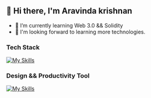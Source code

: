 ## 👋 Hi there, I'm Aravinda krishnan 
- 🌱 I’m currently learning Web 3.0 && Solidity
- 🤖 I'm looking forward to learning more technologies.

### Tech Stack
[![My Skills](https://skillicons.dev/icons?i=html,css,js,ts,react,tailwind,nodejs,mongodb,aws)](https://skillicons.dev)
### Design && Productivity Tool
[![My Skills](https://skillicons.dev/icons?i=figma,notion)](https://skillicons.dev)
